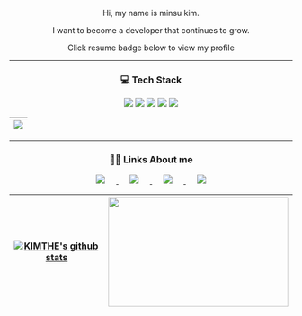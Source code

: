 <div align=center>
  
Hi, my name is minsu kim.

I want to become a developer that continues to grow.

Click resume badge below to view my profile


</div>

---

<div align=center>
<h3>💻 Tech Stack </h3>
<img src="https://img.shields.io/badge/kotlin-7F52FF?style=flat-square&logo=kotlin&logoColor=white"/></a>
<img src="https://img.shields.io/badge/Android-3DDC84?style=flat-square&logo=Android&logoColor=white"/></a>
<img src="https://img.shields.io/badge/Spring Boot-6DB33F?style=flat-square&logo=Spring Boot&logoColor=white"/></a>
<img src="https://img.shields.io/badge/python-3776AB?style=flat-square&logo=Python&logoColor=white"/></a>
<img src="https://img.shields.io/badge/C-A8B9CC?style=flat-square&logo=C&logoColor=white"/></a>

<br/>

| <a href="https://github.com/KIMTHE/github-readme-stats"><img align="center" src="https://github-readme-stats.vercel.app/api/top-langs/?username=KIMTHE&layout=compact&theme=buefy&hide_border=true" /></a>|
|--|

</div>

---

<div align=center>
<h3>👨‍💻 Links About me </h3>

<a href="https://programmers.co.kr/pr/kcms2369_4704">
    <img 
        src="https://img.shields.io/badge/-Resume-00A98F?style=flat-square&logo=About.me&logoColor=white&link=https://programmers.co.kr/pr/kcms2369_4704"
        style="height : auto; margin-left : 20px; margin-right : 20px;"/>
</a> 
<a href="https://programmers.co.kr/pr/kcms2369_4704">
    <img 
        src="https://img.shields.io/badge/-Portfolio-000000?style=flat-square&logo=Notion&logoColor=white&link=https://programmers.co.kr/pr/kcms2369_4704"
        style="height : auto; margin-left : 20px; margin-right : 20px;"/>
</a>
<a href="https://www.linkedin.com/in/minsu-kim-123382123/">
    <img 
        src="https://img.shields.io/badge/-LinkedIn-blue?style=flat-square&logo=Linkedin&logoColor=white&link=https://www.linkedin.com/in/minsu-kim-123382123/"
        style="height : auto; margin-left : 20px; margin-right : 20px;"/>
</a>

<a href="mailto:kcms2369@naver.com">
    <img 
        src="https://img.shields.io/badge/Gmail-d14836?style=flat-square&logo=Gmail&logoColor=white&link=mailto:kcms2369@naver.com"
        style="height : auto; margin-left : 20px; margin-right : 20px;"/>
</a>

| <a href="https://github.com/KIMTHE/github-readme-stats"><img align="center" src="https://github-readme-stats.vercel.app/api?username=KIMTHE&show_icons=true&include_all_commits=true&theme=buefy&hide_border=true" alt="KIMTHE's github stats" /></a> | <a href="https://solved.ac/kcms2369"><img height="195px" width="320px" src="http://mazassumnida.wtf/api/v2/generate_badge?boj=kcms2369" /></a>|
| ------------- | ------------- |

</div>
  
